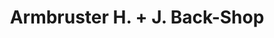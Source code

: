 ---
title: "Armbruster H. + J. Back-Shop"
url: /denzlingen/armbruster-h-j-back-shop/
shop: Bäckerei
---